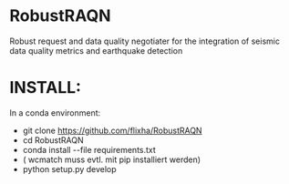 # RobustRAQN
Robust request and data quality negotiater for the integration of seismic data quality metrics and earthquake detection

# INSTALL:

In a conda environment:
- git clone https://github.com/flixha/RobustRAQN
- cd RobustRAQN
- conda install --file requirements.txt
- ( wcmatch muss evtl. mit pip installiert werden)
- python setup.py develop
